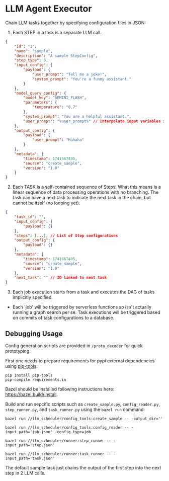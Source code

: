 # LLM Agent Executor

Chain LLM tasks together by specifying configuration files in JSON:

1. Each STEP in a task is a separate LLM call.

```json
{
    "id": "1",
    "name": "sample",
    "description": "A sample StepConfig",
    "step_type": 0,
    "input_config": {
        "payload": {
            "user_prompt": "Tell me a joke!",
            "system_prompt": "You're a funny assistant."
        }
    },
    "model_query_config": {
        "model_key": "GEMINI_FLASH",
        "parameters": {
            "temperature": "0.7"
        },
        "system_prompt": "You are a helpful assistant.",
        "user_prompt": "%user_prompt%" // Interpolate input variables into model query
    },
    "output_config": {
        "payload": {
            "user_prompt": "Hahaha"
        }
    },
    "metadata": {
        "timestamp": 1741667405,
        "source": "create_sample",
        "version": "1.0"
    }
}
```

2. Each TASK is a self-contained sequence of Steps. What this means is a linear sequence of data processing operations with no branching. The task can have a next task to indicate the next task in the chain, but cannot be itself (no looping yet).

```json
{
    "task_id": "",
    "input_config": {
        "payload": {}
    },
    "steps": [...], // List of Step configurations
    "output_config": {
        "payload": {}
    },
    "metadata": {
        "timestamp": 1741667405,
        "source": "create_sample",
        "version": "1.0"
    },
    "next_task": "" // ID linked to next task
}
```

3. Each job execution starts from a task and executes the DAG of tasks implicitly specified.

- Each 'job' will be triggered by serverless functions so isn't actually running a graph search per se. Task executions will be triggered based on commits of task configurations to a database.

## Debugging Usage

Config generation scripts are provided in `/proto_decoder` for quick prototyping.

First one needs to prepare requirements for pypi external dependencies using [pip-tools](https://pypi.org/project/pip-tools/):

```
pip install pip-tools
pip-compile requirements.in
```

Bazel should be installed following instructions here: https://bazel.build/install.

Build and run sepcific scripts such as `create_sample.py`, `config_reader.py`, `step_runner.py`, and `task_runner.py` using the `bazel run` command:

```
bazel run //llm_scheduler/config_tools:create_sample -- -output_dir=''

bazel run //llm_scheduler/config_tools:config_reader -- -input_path='job.json' -config_type=job

bazel run //llm_scheduler/runner:step_runner -- -input_path='step.json'

bazel run //llm_scheduler/runner:task_runner -- -input_path='task.json'
```

The default sample task just chains the output of the first step into the next step in 2 LLM calls.
